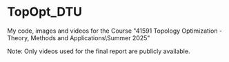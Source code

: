 # TopOpt_DTU
My code, images and videos for the Course "41591 Topology Optimization - Theory, Methods and Applications\\Summer 2025"

Note: Only videos used for the final report are publicly available.
